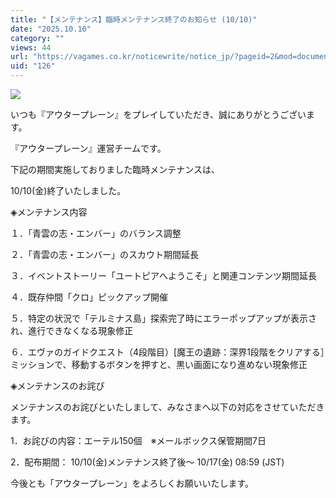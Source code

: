 ```yaml
---
title: "【メンテナンス】臨時メンテナンス終了のお知らせ (10/10)"
date: "2025.10.10"
category: ""
views: 44
url: "https://vagames.co.kr/noticewrite/notice_jp/?pageid=2&mod=document&uid=126"
uid: "126"
---
```


![](/images/news/live/jp/126-927f96c2.png)  
  
  

いつも『アウタープレーン』をプレイしていただき、誠にありがとうございます。

『アウタープレーン』運営チームです。

  

下記の期間実施しておりました臨時メンテナンスは、

10/10(金)終了いたしました。

  

◈メンテナンス内容

１．「青雲の志・エンバー」のバランス調整

２．「青雲の志・エンバー」のスカウト期間延長

３．イベントストーリー「ユートピアへようこそ」と関連コンテンツ期間延長

４．既存仲間「クロ」ピックアップ開催

５．特定の状況で「テルミナス島」探索完了時にエラーポップアップが表示され、進行できなくなる現象修正

６．エヴァのガイドクエスト（4段階目）\[魔王の遺跡：深界1段階をクリアする］ミッションで、移動するボタンを押すと、黒い画面になり進めない現象修正

  

◈メンテナンスのお詫び

メンテナンスのお詫びといたしまして、みなさまへ以下の対応をさせていただきます。

1．お詫びの内容：エーテル150個　※メールボックス保管期間7日

2．配布期間： 10/10(金)メンテナンス終了後～ 10/17(金) 08:59 (JST)

  

  

今後とも「アウタープレーン」をよろしくお願いいたします。